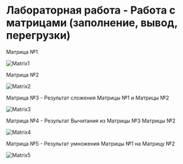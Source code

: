 # Лабораторная работа - Работа с матрицами (заполнение, вывод, перегрузки)

Матрица №1

![Matrix1](https://github.com/NikitaShlyamin/LabAlg/blob/main/labMatrix/images/matrix1.png)

Матрица №2

![Matrix2](https://github.com/NikitaShlyamin/LabAlg/blob/main/labMatrix/images/matrix2.png)

Матрица №3 - Результат сложения Матрицы №1 и Матрицы №2

![Matrix3](https://github.com/NikitaShlyamin/LabAlg/blob/main/labMatrix/images/matrix3.png)

Матрица №4 - Результат Вычитания из Матрицы №3 Матрицы №2

![Matrix4](https://github.com/NikitaShlyamin/LabAlg/blob/main/labMatrix/images/matrix4.png)

Матрица №5 - Результат умножения Матрицы №1 на Матрицу №2

![Matrix5](https://github.com/NikitaShlyamin/LabAlg/blob/main/labMatrix/images/matrix5.png)

